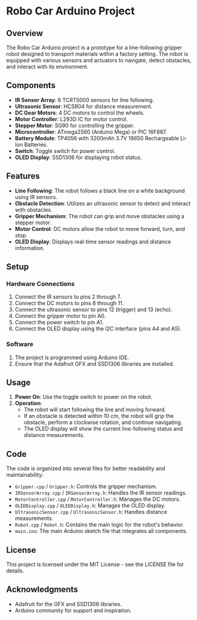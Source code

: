 # Robo Car Arduino Project

## Overview
The Robo Car Arduino project is a prototype for a line-following gripper robot designed to transport materials within a factory setting. The robot is equipped with various sensors and actuators to navigate, detect obstacles, and interact with its environment.

## Components
- **IR Sensor Array**: 6 TCRT5000 sensors for line following.
- **Ultrasonic Sensor**: HCSR04 for distance measurement.
- **DC Gear Motors**: 4 DC motors to control the wheels.
- **Motor Controller**: L293D IC for motor control.
- **Stepper Motor**: SG90 for controlling the gripper.
- **Microcontroller**: ATmega2560 (Arduino Mega) or PIC 16F887.
- **Battery Module**: TP4056 with 3200mAh 3.7V 18650 Rechargeable Li-Ion Batteries.
- **Switch**: Toggle switch for power control.
- **OLED Display**: SSD1306 for displaying robot status.

## Features
- **Line Following**: The robot follows a black line on a white background using IR sensors.
- **Obstacle Detection**: Utilizes an ultrasonic sensor to detect and interact with obstacles.
- **Gripper Mechanism**: The robot can grip and move obstacles using a stepper motor.
- **Motor Control**: DC motors allow the robot to move forward, turn, and stop.
- **OLED Display**: Displays real-time sensor readings and distance information.

## Setup

### Hardware Connections
1. Connect the IR sensors to pins 2 through 7.
2. Connect the DC motors to pins 8 through 11.
3. Connect the ultrasonic sensor to pins 12 (trigger) and 13 (echo).
4. Connect the gripper motor to pin A0.
5. Connect the power switch to pin A1.
6. Connect the OLED display using the I2C interface (pins A4 and A5).

### Software
1. The project is programmed using Arduino IDE.
2. Ensure that the Adafruit GFX and SSD1306 libraries are installed.

## Usage

1. **Power On**: Use the toggle switch to power on the robot.
2. **Operation**:
   - The robot will start following the line and moving forward.
   - If an obstacle is detected within 10 cm, the robot will grip the obstacle, perform a clockwise rotation, and continue navigating.
   - The OLED display will show the current line-following status and distance measurements.

## Code
The code is organized into several files for better readability and maintainability:
- `Gripper.cpp` / `Gripper.h`: Controls the gripper mechanism.
- `IRSensorArray.cpp` / `IRSensorArray.h`: Handles the IR sensor readings.
- `MotorController.cpp` / `MotorController.h`: Manages the DC motors.
- `OLEDDisplay.cpp` / `OLEDDisplay.h`: Manages the OLED display.
- `UltrasonicSensor.cpp` / `UltrasonicSensor.h`: Handles distance measurements.
- `Robot.cpp` / `Robot.h`: Contains the main logic for the robot's behavior.
- `main.ino`: The main Arduino sketch file that integrates all components.

## License
This project is licensed under the MIT License - see the LICENSE file for details.

## Acknowledgments
- Adafruit for the GFX and SSD1306 libraries.
- Arduino community for support and inspiration.
